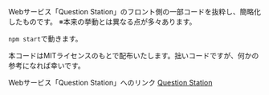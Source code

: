 Webサービス「Question Station」のフロント側の一部コードを抜粋し、簡略化したものです。
※本来の挙動とは異なる点が多々あります。

`npm start`で動きます。

本コードはMITライセンスのもとで配布いたします。拙いコードですが、何かの参考になれば幸いです。

Webサービス「Question Station」へのリンク
[Question Station](https://que-sta.space)
